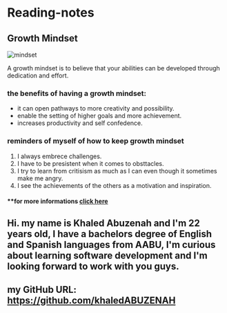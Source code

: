 # Reading-notes

## Growth Mindset
![mindset](https://tofasakademi.com/wp-content/uploads/2019/06/growth-mindset3.png)

A growth mindset is to believe that your abilities can be developed through dedication and effort.

### the benefits of having a growth mindset:
*  it can open pathways to more creativity and possibility.
*  enable the setting of higher goals and more achievement.
*  increases productivity and self confedence.

### reminders of myself of how to keep growth mindset
1. I always embrece challenges.
2. I have to be presistent when it comes to obsttacles.
3. I try to learn from critisism as much as I can even though it sometimes make me angry.
4. I see the achievements of the others as a motivation and inspiration.

#### **for more informations [click here](https://www.atlassian.com/blog/inside-atlassian/growth-mindset)

## Hi. my name is Khaled Abuzenah and I'm 22 years old, I have a bachelors degree of English and Spanish languages from AABU, I'm curious about learning software development and I'm looking forward to work with you guys.
## my GitHub URL: https://github.com/khaledABUZENAH
